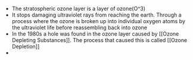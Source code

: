 - The stratospheric ozone layer is a layer of ozone(O^3)
- It stops damaging ultraviolet rays from reaching the earth. Through a process where the ozone is broken up into individual oxygen atoms by the ultraviolet life before reassembling back into ozone
- In the 1980s a hole was found in the ozone layer caused by [[Ozone Depleting Substances]]. The process that caused this is called [[Ozone Depletion]]
- 